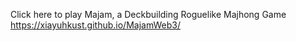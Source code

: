 Click here to play Majam, a Deckbuilding Roguelike Majhong Game
https://xiayuhkust.github.io/MajamWeb3/
